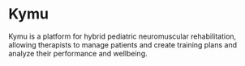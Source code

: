 # Kymu

Kymu is a platform for hybrid pediatric neuromuscular rehabilitation, allowing therapists to manage patients and create training plans and analyze their performance and wellbeing.
